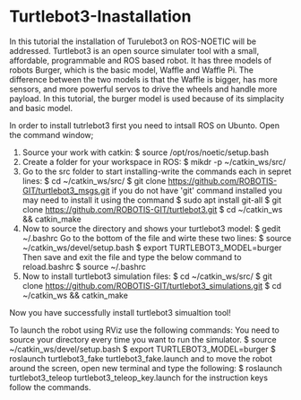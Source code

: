 # Turtlebot3-Inastallation

In this tutorial the installation of Turulebot3 on ROS-NOETIC will be addressed. 
Turtlebot3 is an open source simulater tool with a small, affordable, programmable and ROS based robot.
It has three models of robots Burger, which is the basic model, Waffle and Waffle Pi. The difference between the two models is that the Waffle is bigger, has more sensors, and more powerful servos to drive the wheels and handle more payload. In this tutorial, the burger model is used because of its simplacity and basic model. 

In order to install tutrlebot3 first you need to intsall ROS on Ubunto. 
Open the command window; 
1. Source your work with catkin:
  $ source /opt/ros/noetic/setup.bash
2. Create a folder for your workspace in ROS:
  $ mikdr -p ~/catkin_ws/src/
3. Go to the src folder to start installing-write the commands each in sepret lines:
  $ cd ~/catkin_ws/src/
  $ git clone https://github.com/ROBOTIS-GIT/turtlebot3_msgs.git
    if you do not have 'git' command installed you may need to install it using the command $ sudo apt install git-all
  $ git clone https://github.com/ROBOTIS-GIT/turtlebot3.git
  $ cd ~/catkin_ws && catkin_make
4. Now to source the directory and shows your turtlebot3 model:
  $ gedit ~/.bashrc
  Go to the bottom of the file and wirte these two lines:
    $ source ~/catkin_ws/devel/setup.bash
    $ export TURTLEBOT3_MODEL=burger
  Then save and exit the file and type the below command to reload.bashrc
  $ source ~/.bashrc
5. Now to install turtlebot3 simulation files:
  $ cd ~/catkin_ws/src/
  $ git clone https://github.com/ROBOTIS-GIT/turtlebot3_simulations.git
  $ cd ~/catkin_ws && catkin_make
  
  Now you have successfully install turtlebot3 simualtion tool! 
  
  To launch the robot using RViz use the following commands:
    You need to source your directory every time you want to run the simulator. 
      $ source ~/catkin_ws/devel/setup.bash
      $ export TURTLEBOT3_MODEL=burger
  $ roslaunch turtlebot3_fake turtlebot3_fake.launch 
  and to move the robot around the screen, open new terminal and type the following:
  $ roslaunch turtlebot3_teleop turtlebot3_teleop_key.launch
  for the instruction keys follow the commands. 
  
  
